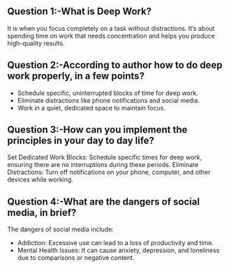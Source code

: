 ## Question 1:-What is Deep Work?
It is when you focus completely on a task without distractions. It’s about spending time on work that needs concentration and helps you produce high-quality results.

## Question 2:-According to author how to do deep work properly, in a few points?
* Schedule specific, uninterrupted blocks of time for deep work.
* Eliminate distractions like phone notifications and social media.
* Work in a quiet, dedicated space to maintain focus.

## Question 3:-How can you implement the principles in your day to day life?
Set Dedicated Work Blocks: Schedule specific times for deep work, ensuring there are no interruptions during these periods.
Eliminate Distractions: Turn off notifications on your phone, computer, and other devices while working.

## Question 4:-What are the dangers of social media, in brief?
The dangers of social media include:
* Addiction: Excessive use can lead to a loss of productivity and time.
* Mental Health Issues: It can cause anxiety, depression, and loneliness due to comparisons or negative content.
